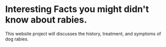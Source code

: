 # Interesting Facts you might didn't know about rabies.
This website project will discusses the history, treatment, and symptoms of dog rabies.
